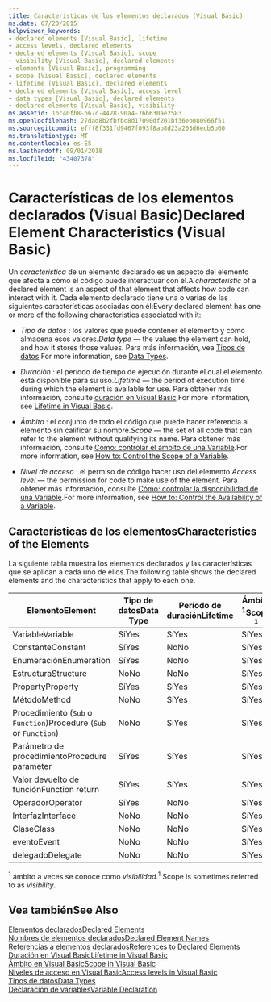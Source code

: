 ```yaml
---
title: Características de los elementos declarados (Visual Basic)
ms.date: 07/20/2015
helpviewer_keywords:
- declared elements [Visual Basic], lifetime
- access levels, declared elements
- declared elements [Visual Basic], scope
- visibility [Visual Basic], declared elements
- elements [Visual Basic], programming
- scope [Visual Basic], declared elements
- lifetime [Visual Basic], declared elements
- declared elements [Visual Basic], access level
- data types [Visual Basic], declared elements
- declared elements [Visual Basic], visibility
ms.assetid: 1bc40fb8-b67c-4428-90a4-76b630ae2583
ms.openlocfilehash: 27dad8b2fbfbc8d17090df201bf36eb080966f51
ms.sourcegitcommit: efff8f331fd9467f093f8ab8d23a203d6ecb5b60
ms.translationtype: MT
ms.contentlocale: es-ES
ms.lasthandoff: 09/01/2018
ms.locfileid: "43407378"
---
```

# <a name="declared-element-characteristics-visual-basic"></a><span data-ttu-id="cbc5d-102">Características de los elementos declarados (Visual Basic)</span><span class="sxs-lookup"><span data-stu-id="cbc5d-102">Declared Element Characteristics (Visual Basic)</span></span>
<span data-ttu-id="cbc5d-103">Un *característica* de un elemento declarado es un aspecto del elemento que afecta a cómo el código puede interactuar con él.</span><span class="sxs-lookup"><span data-stu-id="cbc5d-103">A *characteristic* of a declared element is an aspect of that element that affects how code can interact with it.</span></span> <span data-ttu-id="cbc5d-104">Cada elemento declarado tiene una o varias de las siguientes características asociadas con él:</span><span class="sxs-lookup"><span data-stu-id="cbc5d-104">Every declared element has one or more of the following characteristics associated with it:</span></span>  
  
-   <span data-ttu-id="cbc5d-105">*Tipo de datos* : los valores que puede contener el elemento y cómo almacena esos valores.</span><span class="sxs-lookup"><span data-stu-id="cbc5d-105">*Data type* — the values the element can hold, and how it stores those values.</span></span> <span data-ttu-id="cbc5d-106">Para más información, vea [Tipos de datos](../../../../visual-basic/language-reference/data-types/index.md).</span><span class="sxs-lookup"><span data-stu-id="cbc5d-106">For more information, see [Data Types](../../../../visual-basic/language-reference/data-types/index.md).</span></span>  
  
-   <span data-ttu-id="cbc5d-107">*Duración* : el período de tiempo de ejecución durante el cual el elemento está disponible para su uso.</span><span class="sxs-lookup"><span data-stu-id="cbc5d-107">*Lifetime* — the period of execution time during which the element is available for use.</span></span> <span data-ttu-id="cbc5d-108">Para obtener más información, consulte [duración en Visual Basic](../../../../visual-basic/programming-guide/language-features/declared-elements/lifetime.md).</span><span class="sxs-lookup"><span data-stu-id="cbc5d-108">For more information, see [Lifetime in Visual Basic](../../../../visual-basic/programming-guide/language-features/declared-elements/lifetime.md).</span></span>  
  
-   <span data-ttu-id="cbc5d-109">*Ámbito* : el conjunto de todo el código que puede hacer referencia al elemento sin calificar su nombre.</span><span class="sxs-lookup"><span data-stu-id="cbc5d-109">*Scope* — the set of all code that can refer to the element without qualifying its name.</span></span> <span data-ttu-id="cbc5d-110">Para obtener más información, consulte [Cómo: controlar el ámbito de una Variable](../../../../visual-basic/programming-guide/language-features/declared-elements/how-to-control-the-scope-of-a-variable.md).</span><span class="sxs-lookup"><span data-stu-id="cbc5d-110">For more information, see [How to: Control the Scope of a Variable](../../../../visual-basic/programming-guide/language-features/declared-elements/how-to-control-the-scope-of-a-variable.md).</span></span>  
  
-   <span data-ttu-id="cbc5d-111">*Nivel de acceso* : el permiso de código hacer uso del elemento.</span><span class="sxs-lookup"><span data-stu-id="cbc5d-111">*Access level* — the permission for code to make use of the element.</span></span> <span data-ttu-id="cbc5d-112">Para obtener más información, consulte [Cómo: controlar la disponibilidad de una Variable](../../../../visual-basic/programming-guide/language-features/declared-elements/how-to-control-the-availability-of-a-variable.md).</span><span class="sxs-lookup"><span data-stu-id="cbc5d-112">For more information, see [How to: Control the Availability of a Variable](../../../../visual-basic/programming-guide/language-features/declared-elements/how-to-control-the-availability-of-a-variable.md).</span></span>  
  
## <a name="characteristics-of-the-elements"></a><span data-ttu-id="cbc5d-113">Características de los elementos</span><span class="sxs-lookup"><span data-stu-id="cbc5d-113">Characteristics of the Elements</span></span>  
 <span data-ttu-id="cbc5d-114">La siguiente tabla muestra los elementos declarados y las características que se aplican a cada uno de ellos.</span><span class="sxs-lookup"><span data-stu-id="cbc5d-114">The following table shows the declared elements and the characteristics that apply to each one.</span></span>  
  
|<span data-ttu-id="cbc5d-115">Elemento</span><span class="sxs-lookup"><span data-stu-id="cbc5d-115">Element</span></span>|<span data-ttu-id="cbc5d-116">Tipo de datos</span><span class="sxs-lookup"><span data-stu-id="cbc5d-116">Data Type</span></span>|<span data-ttu-id="cbc5d-117">Período de duración</span><span class="sxs-lookup"><span data-stu-id="cbc5d-117">Lifetime</span></span>|<span data-ttu-id="cbc5d-118">Ámbito <sup>1</sup></span><span class="sxs-lookup"><span data-stu-id="cbc5d-118">Scope <sup>1</sup></span></span>|<span data-ttu-id="cbc5d-119">Nivel de acceso</span><span class="sxs-lookup"><span data-stu-id="cbc5d-119">Access Level</span></span>|  
|-------------|---------------|--------------|------------------------|------------------|  
|<span data-ttu-id="cbc5d-120">Variable</span><span class="sxs-lookup"><span data-stu-id="cbc5d-120">Variable</span></span>|<span data-ttu-id="cbc5d-121">Sí</span><span class="sxs-lookup"><span data-stu-id="cbc5d-121">Yes</span></span>|<span data-ttu-id="cbc5d-122">Sí</span><span class="sxs-lookup"><span data-stu-id="cbc5d-122">Yes</span></span>|<span data-ttu-id="cbc5d-123">Sí</span><span class="sxs-lookup"><span data-stu-id="cbc5d-123">Yes</span></span>|<span data-ttu-id="cbc5d-124">Sí</span><span class="sxs-lookup"><span data-stu-id="cbc5d-124">Yes</span></span>|  
|<span data-ttu-id="cbc5d-125">Constante</span><span class="sxs-lookup"><span data-stu-id="cbc5d-125">Constant</span></span>|<span data-ttu-id="cbc5d-126">Sí</span><span class="sxs-lookup"><span data-stu-id="cbc5d-126">Yes</span></span>|<span data-ttu-id="cbc5d-127">No</span><span class="sxs-lookup"><span data-stu-id="cbc5d-127">No</span></span>|<span data-ttu-id="cbc5d-128">Sí</span><span class="sxs-lookup"><span data-stu-id="cbc5d-128">Yes</span></span>|<span data-ttu-id="cbc5d-129">Sí</span><span class="sxs-lookup"><span data-stu-id="cbc5d-129">Yes</span></span>|  
|<span data-ttu-id="cbc5d-130">Enumeración</span><span class="sxs-lookup"><span data-stu-id="cbc5d-130">Enumeration</span></span>|<span data-ttu-id="cbc5d-131">Sí</span><span class="sxs-lookup"><span data-stu-id="cbc5d-131">Yes</span></span>|<span data-ttu-id="cbc5d-132">No</span><span class="sxs-lookup"><span data-stu-id="cbc5d-132">No</span></span>|<span data-ttu-id="cbc5d-133">Sí</span><span class="sxs-lookup"><span data-stu-id="cbc5d-133">Yes</span></span>|<span data-ttu-id="cbc5d-134">Sí</span><span class="sxs-lookup"><span data-stu-id="cbc5d-134">Yes</span></span>|  
|<span data-ttu-id="cbc5d-135">Estructura</span><span class="sxs-lookup"><span data-stu-id="cbc5d-135">Structure</span></span>|<span data-ttu-id="cbc5d-136">No</span><span class="sxs-lookup"><span data-stu-id="cbc5d-136">No</span></span>|<span data-ttu-id="cbc5d-137">No</span><span class="sxs-lookup"><span data-stu-id="cbc5d-137">No</span></span>|<span data-ttu-id="cbc5d-138">Sí</span><span class="sxs-lookup"><span data-stu-id="cbc5d-138">Yes</span></span>|<span data-ttu-id="cbc5d-139">Sí</span><span class="sxs-lookup"><span data-stu-id="cbc5d-139">Yes</span></span>|  
|<span data-ttu-id="cbc5d-140">Property</span><span class="sxs-lookup"><span data-stu-id="cbc5d-140">Property</span></span>|<span data-ttu-id="cbc5d-141">Sí</span><span class="sxs-lookup"><span data-stu-id="cbc5d-141">Yes</span></span>|<span data-ttu-id="cbc5d-142">Sí</span><span class="sxs-lookup"><span data-stu-id="cbc5d-142">Yes</span></span>|<span data-ttu-id="cbc5d-143">Sí</span><span class="sxs-lookup"><span data-stu-id="cbc5d-143">Yes</span></span>|<span data-ttu-id="cbc5d-144">Sí</span><span class="sxs-lookup"><span data-stu-id="cbc5d-144">Yes</span></span>|  
|<span data-ttu-id="cbc5d-145">Método</span><span class="sxs-lookup"><span data-stu-id="cbc5d-145">Method</span></span>|<span data-ttu-id="cbc5d-146">No</span><span class="sxs-lookup"><span data-stu-id="cbc5d-146">No</span></span>|<span data-ttu-id="cbc5d-147">Sí</span><span class="sxs-lookup"><span data-stu-id="cbc5d-147">Yes</span></span>|<span data-ttu-id="cbc5d-148">Sí</span><span class="sxs-lookup"><span data-stu-id="cbc5d-148">Yes</span></span>|<span data-ttu-id="cbc5d-149">Sí</span><span class="sxs-lookup"><span data-stu-id="cbc5d-149">Yes</span></span>|  
|<span data-ttu-id="cbc5d-150">Procedimiento (`Sub` o `Function`)</span><span class="sxs-lookup"><span data-stu-id="cbc5d-150">Procedure (`Sub` or `Function`)</span></span>|<span data-ttu-id="cbc5d-151">No</span><span class="sxs-lookup"><span data-stu-id="cbc5d-151">No</span></span>|<span data-ttu-id="cbc5d-152">Sí</span><span class="sxs-lookup"><span data-stu-id="cbc5d-152">Yes</span></span>|<span data-ttu-id="cbc5d-153">Sí</span><span class="sxs-lookup"><span data-stu-id="cbc5d-153">Yes</span></span>|<span data-ttu-id="cbc5d-154">Sí</span><span class="sxs-lookup"><span data-stu-id="cbc5d-154">Yes</span></span>|  
|<span data-ttu-id="cbc5d-155">Parámetro de procedimiento</span><span class="sxs-lookup"><span data-stu-id="cbc5d-155">Procedure parameter</span></span>|<span data-ttu-id="cbc5d-156">Sí</span><span class="sxs-lookup"><span data-stu-id="cbc5d-156">Yes</span></span>|<span data-ttu-id="cbc5d-157">Sí</span><span class="sxs-lookup"><span data-stu-id="cbc5d-157">Yes</span></span>|<span data-ttu-id="cbc5d-158">Sí</span><span class="sxs-lookup"><span data-stu-id="cbc5d-158">Yes</span></span>|<span data-ttu-id="cbc5d-159">No</span><span class="sxs-lookup"><span data-stu-id="cbc5d-159">No</span></span>|  
|<span data-ttu-id="cbc5d-160">Valor devuelto de función</span><span class="sxs-lookup"><span data-stu-id="cbc5d-160">Function return</span></span>|<span data-ttu-id="cbc5d-161">Sí</span><span class="sxs-lookup"><span data-stu-id="cbc5d-161">Yes</span></span>|<span data-ttu-id="cbc5d-162">Sí</span><span class="sxs-lookup"><span data-stu-id="cbc5d-162">Yes</span></span>|<span data-ttu-id="cbc5d-163">Sí</span><span class="sxs-lookup"><span data-stu-id="cbc5d-163">Yes</span></span>|<span data-ttu-id="cbc5d-164">No</span><span class="sxs-lookup"><span data-stu-id="cbc5d-164">No</span></span>|  
|<span data-ttu-id="cbc5d-165">Operador</span><span class="sxs-lookup"><span data-stu-id="cbc5d-165">Operator</span></span>|<span data-ttu-id="cbc5d-166">Sí</span><span class="sxs-lookup"><span data-stu-id="cbc5d-166">Yes</span></span>|<span data-ttu-id="cbc5d-167">No</span><span class="sxs-lookup"><span data-stu-id="cbc5d-167">No</span></span>|<span data-ttu-id="cbc5d-168">Sí</span><span class="sxs-lookup"><span data-stu-id="cbc5d-168">Yes</span></span>|<span data-ttu-id="cbc5d-169">Sí</span><span class="sxs-lookup"><span data-stu-id="cbc5d-169">Yes</span></span>|  
|<span data-ttu-id="cbc5d-170">Interfaz</span><span class="sxs-lookup"><span data-stu-id="cbc5d-170">Interface</span></span>|<span data-ttu-id="cbc5d-171">No</span><span class="sxs-lookup"><span data-stu-id="cbc5d-171">No</span></span>|<span data-ttu-id="cbc5d-172">No</span><span class="sxs-lookup"><span data-stu-id="cbc5d-172">No</span></span>|<span data-ttu-id="cbc5d-173">Sí</span><span class="sxs-lookup"><span data-stu-id="cbc5d-173">Yes</span></span>|<span data-ttu-id="cbc5d-174">Sí</span><span class="sxs-lookup"><span data-stu-id="cbc5d-174">Yes</span></span>|  
|<span data-ttu-id="cbc5d-175">Clase</span><span class="sxs-lookup"><span data-stu-id="cbc5d-175">Class</span></span>|<span data-ttu-id="cbc5d-176">No</span><span class="sxs-lookup"><span data-stu-id="cbc5d-176">No</span></span>|<span data-ttu-id="cbc5d-177">No</span><span class="sxs-lookup"><span data-stu-id="cbc5d-177">No</span></span>|<span data-ttu-id="cbc5d-178">Sí</span><span class="sxs-lookup"><span data-stu-id="cbc5d-178">Yes</span></span>|<span data-ttu-id="cbc5d-179">Sí</span><span class="sxs-lookup"><span data-stu-id="cbc5d-179">Yes</span></span>|  
|<span data-ttu-id="cbc5d-180">evento</span><span class="sxs-lookup"><span data-stu-id="cbc5d-180">Event</span></span>|<span data-ttu-id="cbc5d-181">No</span><span class="sxs-lookup"><span data-stu-id="cbc5d-181">No</span></span>|<span data-ttu-id="cbc5d-182">No</span><span class="sxs-lookup"><span data-stu-id="cbc5d-182">No</span></span>|<span data-ttu-id="cbc5d-183">Sí</span><span class="sxs-lookup"><span data-stu-id="cbc5d-183">Yes</span></span>|<span data-ttu-id="cbc5d-184">Sí</span><span class="sxs-lookup"><span data-stu-id="cbc5d-184">Yes</span></span>|  
|<span data-ttu-id="cbc5d-185">delegado</span><span class="sxs-lookup"><span data-stu-id="cbc5d-185">Delegate</span></span>|<span data-ttu-id="cbc5d-186">No</span><span class="sxs-lookup"><span data-stu-id="cbc5d-186">No</span></span>|<span data-ttu-id="cbc5d-187">No</span><span class="sxs-lookup"><span data-stu-id="cbc5d-187">No</span></span>|<span data-ttu-id="cbc5d-188">Sí</span><span class="sxs-lookup"><span data-stu-id="cbc5d-188">Yes</span></span>|<span data-ttu-id="cbc5d-189">Sí</span><span class="sxs-lookup"><span data-stu-id="cbc5d-189">Yes</span></span>|  
  
 <span data-ttu-id="cbc5d-190"><sup>1</sup> ámbito a veces se conoce como *visibilidad*.</span><span class="sxs-lookup"><span data-stu-id="cbc5d-190"><sup>1</sup> Scope is sometimes referred to as *visibility*.</span></span>  
  
## <a name="see-also"></a><span data-ttu-id="cbc5d-191">Vea también</span><span class="sxs-lookup"><span data-stu-id="cbc5d-191">See Also</span></span>  
 [<span data-ttu-id="cbc5d-192">Elementos declarados</span><span class="sxs-lookup"><span data-stu-id="cbc5d-192">Declared Elements</span></span>](../../../../visual-basic/programming-guide/language-features/declared-elements/index.md)  
 [<span data-ttu-id="cbc5d-193">Nombres de elementos declarados</span><span class="sxs-lookup"><span data-stu-id="cbc5d-193">Declared Element Names</span></span>](../../../../visual-basic/programming-guide/language-features/declared-elements/declared-element-names.md)  
 [<span data-ttu-id="cbc5d-194">Referencias a elementos declarados</span><span class="sxs-lookup"><span data-stu-id="cbc5d-194">References to Declared Elements</span></span>](../../../../visual-basic/programming-guide/language-features/declared-elements/references-to-declared-elements.md)  
 [<span data-ttu-id="cbc5d-195">Duración en Visual Basic</span><span class="sxs-lookup"><span data-stu-id="cbc5d-195">Lifetime in Visual Basic</span></span>](../../../../visual-basic/programming-guide/language-features/declared-elements/lifetime.md)  
 [<span data-ttu-id="cbc5d-196">Ámbito en Visual Basic</span><span class="sxs-lookup"><span data-stu-id="cbc5d-196">Scope in Visual Basic</span></span>](../../../../visual-basic/programming-guide/language-features/declared-elements/scope.md)  
 [<span data-ttu-id="cbc5d-197">Niveles de acceso en Visual Basic</span><span class="sxs-lookup"><span data-stu-id="cbc5d-197">Access levels in Visual Basic</span></span>](../../../../visual-basic/programming-guide/language-features/declared-elements/access-levels.md)  
 [<span data-ttu-id="cbc5d-198">Tipos de datos</span><span class="sxs-lookup"><span data-stu-id="cbc5d-198">Data Types</span></span>](../../../../visual-basic/programming-guide/language-features/data-types/index.md)  
 [<span data-ttu-id="cbc5d-199">Declaración de variables</span><span class="sxs-lookup"><span data-stu-id="cbc5d-199">Variable Declaration</span></span>](../../../../visual-basic/programming-guide/language-features/variables/variable-declaration.md)
